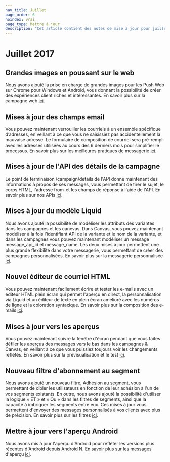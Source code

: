 ```yaml
---
nav_title: Juillet
page_order: 6
noindex: vrai
page_type: Mettre à jour
description: "Cet article contient des notes de mise à jour pour juillet 2017."
---
```


# Juillet 2017

## Grandes images en poussant sur le web

Nous avons ajouté la prise en charge de grandes images pour les Push Web sur Chrome pour Windows et Android, vous donnant la possibilité de créer des expériences client riches et intéressantes. En savoir plus sur la campagne web [ici][58].

## Mises à jour des champs email

Vous pouvez maintenant verrouiller les courriels à un ensemble spécifique d’adresses, en veillant à ce que vous ne saisissiez pas accidentellement la mauvaise adresse. Le formulaire de composition de courriel sera pré-rempli avec les adresses utilisées au cours des 6 derniers mois pour simplifier le processus. En savoir plus sur les meilleures pratiques de messagerie [ici][57].

## Mises à jour de l'API des détails de la campagne

Le point de terminaison /campaign/details de l'API donne maintenant des informations à propos de ses messages, vous permettant de tirer le sujet, le corps HTML, l'adresse from-et les champs de réponse à l'aide de l'API. En savoir plus sur nos APIs [ici][56].

## Mises à jour du modèle Liquid

Nous avons ajouté la possibilité de modéliser les attributs des variantes dans les campagnes et les canevas. Dans Canvas, vous pouvez maintenant modéliser à la fois l’identifiant API de la variante et le nom de la variante, et dans les campagnes vous pouvez maintenant modéliser un message message_api_id et message_name. Les deux mises à jour permettent une plus grande flexibilité dans votre messagerie, vous permettant de créer des campagnes personnalisées. En savoir plus sur la messagerie personnalisée [ici][55].

## Nouvel éditeur de courriel HTML

Vous pouvez maintenant facilement écrire et tester les e-mails avec un éditeur HTML plein écran qui permet l'aperçu en direct, la personnalisation via Liquid et un éditeur de texte en plein écran amélioré avec les numéros de ligne et la coloration syntaxique. En savoir plus sur la composition des e-mails [ici][54].

## Mises à jour vers les aperçus

Vous pouvez maintenant suivre la fenêtre d'écran pendant que vous faites défiler les aperçus des messages vers le bas dans les campagnes & Canvas, en veillant à ce que vous puissiez toujours voir les changements reflétés. En savoir plus sur la prévisualisation et le test [ici][53].

## Nouveau filtre d'abonnement au segment

Nous avons ajouté un nouveau filtre, Adhésion au segment, vous permettant de cibler les utilisateurs en fonction de leur adhésion à l'un de vos segments existants. En outre, nous avons ajouté la possibilité d'utiliser la logique « ET » et « Ou » dans les filtres de segments, ainsi que la capacité à imbriquer les segments entre eux. Ces mises à jour vous permettent d'envoyer des messages personnalisés à vos clients avec plus de précision. En savoir plus sur les filtres [ici][52].

## Mettre à jour vers l'aperçu Android

Nous avons mis à jour l'aperçu d'Android pour refléter les versions plus récentes d'Android depuis Android N. En savoir plus sur les messages d'aperçu [ici][51].


[51]: {{site.baseurl}}/user_guide/message_building_by_channel/in-app_messages/create/#step-5-preview-message
[52]: {{site.baseurl}}/user_guide/engagement_tools/campaigns/ideas_and_strategies/new_features/#targeting-filters
[53]: {{site.baseurl}}/user_guide/engagement_tools/campaigns/ideas_and_strategies/campaigns_in_multiple_languages/#step-6-preview-message
[54]: {{site.baseurl}}/user_guide/message_building_by_channel/email/creating_an_email_template/#creating-an-email-template
[55]: {{site.baseurl}}/user_guide/personalization_and_dynamic_content/personalized_messaging/#personalized-messaging
[56]: {{site.baseurl}}/developer_guide/rest_api/basics/#what-is-a-rest-api
[57]: {{site.baseurl}}/help/troubleshooting_guide/troubleshooting_guide/#email
[58]: {{site.baseurl}}/help/best_practices/web_sdk/#web-push
